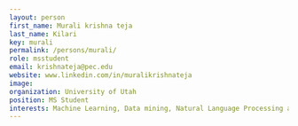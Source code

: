 ```yaml
---
layout: person
first_name: Murali krishna teja
last_name: Kilari
key: murali
permalink: /persons/murali/
role: msstudent
email: krishnateja@pec.edu
website: www.linkedin.com/in/muralikrishnateja
image: 
organization: University of Utah
position: MS Student
interests: Machine Learning, Data mining, Natural Language Processing and Data Visualization
---
```

